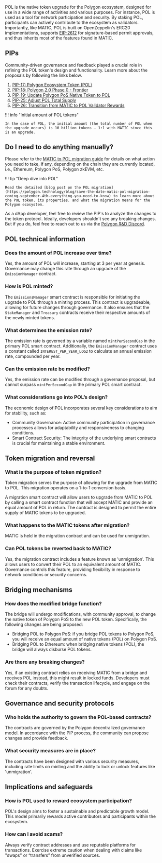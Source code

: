 POL is the native token upgrade for the Polygon ecosystem, designed for use in a wide range of activities and various purposes. For instance, POL is used as a tool for network participation and security. By staking POL, participants can actively contribute to the ecosystem as validators. Importantly, like MATIC, POL is built on OpenZeppelin's ERC20 implementations, supports [EIP-2612](https://eips.ethereum.org/EIPS/eip-2612) for signature-based permit approvals, and thus inherits most of the features found in MATIC.

## PIPs

Community-driven governance and feedback played a crucial role in refining the POL token's design and functionality. Learn more about the proposals by following the links below.

1. [PIP-17: Polygon Ecosystem Token (POL)](https://forum.polygon.technology/t/pip-17-polygon-ecosystem-token-pol/12912)
2. [PIP-18: Polygon 2.0 Phase 0 - Frontier](https://forum.polygon.technology/t/pip-18-polygon-2-0-phase-0-frontier/12913)
3. [PIP-19: Update Polygon PoS Native Token to POL](https://forum.polygon.technology/t/pip-19-update-polygon-pos-native-token-to-pol/12914)
4. [PIP-25: Adjust POL Total Supply](https://forum.polygon.technology/t/pip-25-adjust-pol-total-supply/13008)
5. [PIP-26: Transition from MATIC to POL Validator Rewards](https://forum.polygon.technology/t/pip-26-transition-from-matic-to-pol-validator-rewards/13046)

!!! info "Initial amount of POL tokens"

    In the case of POL, the initial amount (the total number of POL when the upgrade occurs) is 10 billion tokens — 1:1 with MATIC since this is an upgrade.

## Do I need to do anything manually?

Please refer to the [MATIC to POL migration guide](../../get-started/matic-to-pol.md) for details on what action you need to take, if any, depending on the chain they are currently located, i.e., Ethereum, Polygon PoS, Polygon zkEVM, etc. 

!!! tip "Deep dive into POL"

    Read the detailed [blog post on the POL migration](https://polygon.technology/blog/save-the-date-matic-pol-migration-coming-september-4th-everything-you-need-to-know) to learn more about the POL token, its properties, and what the migration means for the Polygon ecosystem.

As a dApp developer, feel free to review the PIP's to analyze the changes to the token protocol. Ideally, developers shouldn't see any breaking changes. But if you do, feel free to reach out to us via the [Polygon R&D Discord](https://discord.com/invite/0xpolygonrnd).

## POL technical information

### Does the amount of POL increase over time?

Yes, the amount of POL will increase, starting at $3%$ per year at genesis. Governance may change this rate through an upgrade of the `EmissionManager` contract.

### How is POL minted?

The `EmissionsManager` smart contract is responsible for initiating the upgrade to POL through a minting process. This contract is upgradeable, allowing for future changes through governance. It also ensures that the `StakeManager` and `Treasury` contracts receive their respective amounts of the newly minted tokens.

### What determines the emission rate?

The emission rate is governed by a variable named `mintPerSecondCap` in the primary POL smart contract. Additionally, the `EmissionManager` contract uses a constant called `INTEREST_PER_YEAR_LOG2` to calculate an annual emission rate, compounded per year.

### Can the emission rate be modified?

Yes, the emission rate can be modified through a governance proposal, but cannot surpass `mintPerSecondCap` in the primary POL smart contract.

### What considerations go into POL’s design?

The economic design of POL incorporates several key considerations to aim for stability, such as:

- Community Governance: Active community participation in governance processes allows for adaptability and responsiveness to changing conditions.
- Smart Contract Security: The integrity of the underlying smart contracts is crucial for maintaining a stable environment.

## Token migration and reversal

### What is the purpose of token migration?

Token migration serves the purpose of allowing for the upgrade from MATIC to POL. This migration operates on a 1-to-1 conversion basis.

A migration smart contract will allow users to upgrade from MATIC to POL by calling a smart contract function that will accept MATIC and provide an equal amount of POL in return.  The contract is designed to permit the entire supply of MATIC tokens to be upgraded.

### What happens to the MATIC tokens after migration?

MATIC is held in the migration contract and can be used for unmigration.

### Can POL tokens be reverted back to MATIC?

Yes, the migration contract includes a feature known as 'unmigration'. This allows users to convert their POL to an equivalent amount of MATIC. Governance controls this feature, providing flexibility in response to network conditions or security concerns.

## Bridging mechanisms

### How does the modified bridge function?

The bridge will undergo modifications, with community approval, to change the native token of Polygon PoS to the new POL token. Specifically, the following changes are being proposed:

- Bridging POL to Polygon PoS: if you bridge POL tokens to Polygon PoS, you will receive
an equal amount of native tokens (POL) on Polygon PoS.
- Bridging POL to Ethereum: when bridging native tokens (POL), the bridge will always disburse POL tokens.

### Are there any breaking changes?

Yes, if an existing contract relies on receiving MATIC from a bridge and receives POL instead, this might result in locked funds. Developers must check their contracts, verify the transaction lifecycle, and engage on the forum for any doubts.

## Governance and security protocols

### Who holds the authority to govern the POL-based contracts?

The contracts are governed by the Polygon decentralized governance model. In accordance with the PIP process, the community can propose changes and provide feedback.

### What security measures are in place?

The contracts have been designed with various security measures, including rate limits on minting and the ability to lock or unlock features like 'unmigration'.

## Implications and safeguards

### How is POL used to reward ecosystem participation?

POL's design aims to foster a sustainable and predictable growth model. This model primarily rewards active contributors and participants within the ecosystem.

### How can I avoid scams?

Always verify contract addresses and use reputable platforms for transactions. Exercise extreme caution when dealing with claims like "swaps" or “transfers” from unverified sources.
